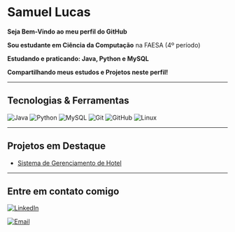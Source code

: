 #  Samuel Lucas

 **Seja Bem-Vindo ao meu perfil do GitHub**

 **Sou estudante em Ciência da Computação** na FAESA (4º período) 

 **Estudando e praticando: Java, Python e MySQL**

 **Compartilhando meus estudos e Projetos neste perfil!**

---

## Tecnologias & Ferramentas 

![Java](https://img.shields.io/badge/Java-ED8B00?style=for-the-badge&logo=java&logoColor=white)
![Python](https://img.shields.io/badge/Python-3776AB?style=for-the-badge&logo=python&logoColor=white)
![MySQL](https://img.shields.io/badge/MySQL-005C84?style=for-the-badge&logo=mysql&logoColor=white)
![Git](https://img.shields.io/badge/Git-F05032?style=for-the-badge&logo=git&logoColor=white)
![GitHub](https://img.shields.io/badge/GitHub-181717?style=for-the-badge&logo=github&logoColor=white)
![Linux](https://img.shields.io/badge/Linux-181717?style=for-the-badge&logo=Linux&logoColor=white)

---
## Projetos em Destaque

- [Sistema de Gerenciamento de Hotel](https://github.com/SamuelLucas0/HotelDB)

---
## Entre em contato comigo 
[![LinkedIn](https://img.shields.io/badge/LinkedIn-0077B5?style=for-the-badge&logo=linkedin&logoColor=white)](https://www.linkedin.com/in/samuellucas0/)  

[![Email](https://img.shields.io/badge/Email-D14836?style=for-the-badge&logo=gmail&logoColor=white)](mailto:samueldosantos10k@gmail.com)










 
